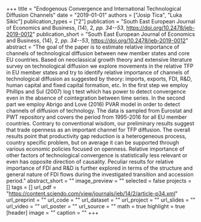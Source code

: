 +++
title = "Endogenous Convergence and International Technological Diffusion Channels"
date = "2019-01-01"
authors = ["Josip Tica", "Luka Sikic"]
publication_types = ["2"]
publication = "South East European Journal of Economics and Business, (14), 2, _pp. 34--53_, https://doi.org/10.2478/jeb-2019-0012"
publication_short = "South East European Journal of Economics and Business, (14), 2, _pp. 34--53_, https://doi.org/10.2478/jeb-2019-0012"
abstract = "The goal of the paper is to estimate relative importance of channels of technological diffusion between new member states and core EU countries. Based on neoclassical growth theory and extensive literature survey on technological diffusion we explore movements in the relative TFP in EU member states and try to identify relative importance of channels of technological diffusion as suggested by theory: imports, exports, FDI, R&D, human capital and fixed capital formation, etc. In the first step we employ Phillips and Sul (2007) log t test which has power to detect convergence even in the absence of cointegration between time series. In the second part we employ Abrigo and Love (2016) PVAR model in order to detect channels of diffusion of technology. The data is sampled from Eurostat and PWT repository and covers the period from 1995-2016 for all EU member countries. Contrary to conventional wisdom, our preliminary results suggest that trade openness as an important channel for TFP diffusion. The overall results point that productivity gap reduction is a heterogeneous process, country specific problem, but on average it can be supported through various economic policies focused on openness. Relative importance of other factors of technological convergence is statistically less relevant or even has opposite direction of causality. Peculiar results for relative importance of FDI and R&D is further explored in terms of the structure and general nature of FDI flows during the investigated transition and accession period."
abstract_short = ""
image_preview = ""
selected = false
projects = []
tags = []
url_pdf = "https://content.sciendo.com/view/journals/jeb/14/2/article-p34.xml"
url_preprint = ""
url_code = ""
url_dataset = ""
url_project = ""
url_slides = ""
url_video = ""
url_poster = ""
url_source = ""
math = true
highlight = true
[header]
image = ""
caption = ""
+++
